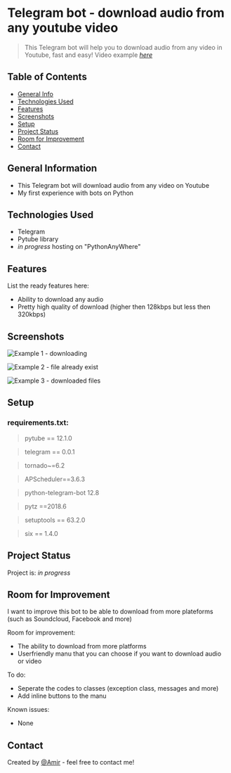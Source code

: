 # Telegram bot - download audio from any youtube video
> This Telegram bot will help you to download audio from any video in Youtube, fast and easy!
> Video example [_here_](https://vimeo.com/732363730)

## Table of Contents
* [General Info](#general-information)
* [Technologies Used](#technologies-used)
* [Features](#features)
* [Screenshots](#screenshots)
* [Setup](#setup)
* [Project Status](#project-status)
* [Room for Improvement](#room-for-improvement)
* [Contact](#contact)


## General Information
- This Telegram bot will download audio from any video on Youtube
- My first experience with bots on Python


## Technologies Used
- Telegram
- Pytube library
- _in progress_ hosting on "PythonAnyWhere"


## Features
List the ready features here:
- Ability to download any audio
- Pretty high quality of download (higher then 128kbps but less then 320kbps)


## Screenshots
![Example 1 - downloading](https://github.com/Kapaznik/Youtube-Audio-Downloader-Telegram-Bot/blob/master/IMG/example%201.png)

![Example 2 - file already exist](https://github.com/Kapaznik/Youtube-Audio-Downloader-Telegram-Bot/blob/master/IMG/example%202.png)

![Example 3 - downloaded files](https://github.com/Kapaznik/Youtube-Audio-Downloader-Telegram-Bot/blob/master/IMG/example%203.png)

## Setup

### requirements.txt:

>pytube == 12.1.0

>telegram == 0.0.1

>tornado~=6.2

>APScheduler==3.6.3

>python-telegram-bot 12.8


>pytz ==2018.6

>setuptools == 63.2.0

>six == 1.4.0


## Project Status
Project is: _in progress_


## Room for Improvement
I want to improve this bot to be able to download from more plateforms (such as Soundcloud, Facebook and more)

Room for improvement:
- The ability to download from more platforms
- Userfriendly manu that you can choose if you want to download audio or video

To do:
- Seperate the codes to classes (exception class, messages and more)
- Add inline buttons to the manu

Known issues:
- None

## Contact
Created by [@Amir](https://www.linkedin.com/in/amir-peleg/)  - feel free to contact me!
